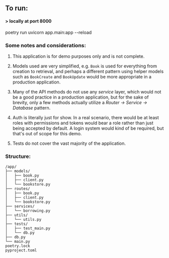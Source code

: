 ## To run:

#### > locally at port 8000
poetry run uvicorn app.main:app --reload

### Some notes and considerations:

1. This application is for demo purposes only and is not complete.

2. Models used are very simplified, e.g. `Book` is used for everything from creation to retrieval, and perhaps a different pattern using helper models such as `BookCreate` and `BookUpdate` would be more appropriate in a production application.

3. Many of the API methods do not use any *service* layer, which would not be a good practice in a production application, but for the sake of brevity, only a few methods actually utilize a *Router -> Service -> Database* pattern.

4. Auth is literally just for show. In a real scenario, there would be at least roles with permissions and tokens would bear a role rather than just being accepted by default. A login system would kind of be required, but that's out of scope for this demo.

5. Tests do not cover the vast majority of the application.

### Structure:
```
/app/
├── models/
│   ├── book.py
│   ├── client.py
│   └── bookstore.py
├── routes/
│   ├── book.py
│   ├── client.py
│   └── bookstore.py
├── services/
│   └── borrowing.py
├── utils/
│   └── utils.py
├── tests/
│   ├── test_main.py
│   └── db.py
├── db.py
└── main.py
poetry.lock
pyproject.toml
```